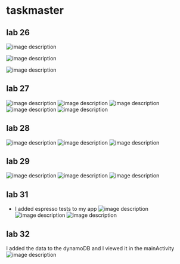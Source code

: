 # taskmaster

## lab 26

![image description](MainActivity.PNG)

![image description](AddTask.PNG)

![image description](AllTasks.PNG)


## lab 27

![image description](mainpage.PNG)
![image description](settings.PNG)
![image description](taskdetail.PNG)
![image description](taskdetail2.PNG)
![image description](taskdetail3.PNG)


## lab 28
![image description](lab28-1.PNG)
![image description](lab28-2.PNG)
![image description](lab28-3.PNG)


## lab 29
![image description](lab29-1.PNG)
![image description](lab29-2.PNG)
![image description](lab29-3.PNG)


## lab 31
- I added espresso tests to my app
![image description](homepagetest.png)
![image description](settingstest.png)
![image description](recycletest.png)


## lab 32
I added the data to the dynamoDB and I viewed it in the mainActivity
![image description](lab32.PNG)





